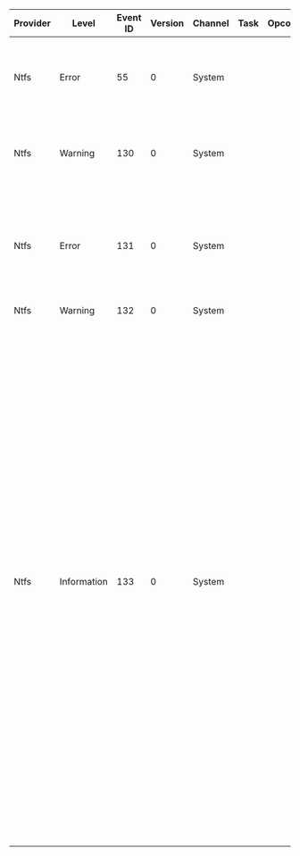 Provider  |  Level        |  Event ID  |  Version  |  Channel  |  Task  |  Opcode  |  Keyword  |  Message
----------|---------------|------------|-----------|-----------|--------|----------|-----------|--------------------------------------------------------------------------------------------------------------------------------------------------------------------------------------------------------------------------------------------------------------------------------------------------------------------------------------------------------------------------------------------------------------------------------------------------------------------------------------------------------------------------------------------------------------------------------------------------------------------------------------------------------------------------------------------------------------------------------------------------------------------
Ntfs      |  Error        |  55        |  0        |  System   |        |          |           |  A corruption was discovered in the file system structure on volume {DriveName}.{Description}
Ntfs      |  Warning      |  130       |  0        |  System   |        |          |           |  The file system structure on volume {VolumeId} has now been repaired.
Ntfs      |  Error        |  131       |  0        |  System   |        |          |           |  The file system structure on volume {VolumeId} cannot be corrected.Please run the chkdsk utility on the volume {VolumeId}.
Ntfs      |  Warning      |  132       |  0        |  System   |        |          |           |
Ntfs      |  Information  |  133       |  0        |  System   |        |          |           |  Skipped posting of {Total Count} repair events.  Repair event posting will now be resumed. Here are the skipped posting repair events count by repair verbs: BadFRS:            {BadFrs Count} OrphanChildFRS:    {OrphanChildFRS Count} BadClusters:       {BadClusters Count} BadFreeClusters:   {BadFreeClusters Count} CrossLink:         {CrossLink Count} SDEntry:           {SDEntry Count} InvalidSecurityId: {InvalidSid Count} IndexAttribute:    {IndexAttribute Count} IndexSubtree:      {Total Count}0 IndexOffset:       {Total Count}1 IndexEntry:        {Total Count}2 IndexOrder:        {Total Count}3 Connect:           {Total Count}4 BreakCycle:        {Total Count}5 FRSAllocate:       {Total Count}6 Others:            {Total Count}7